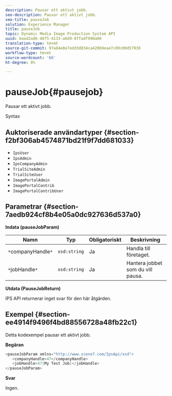 ```yaml
---
description: Pausar ett aktivt jobb.
seo-description: Pausar ett aktivt jobb.
seo-title: pauseJob
solution: Experience Manager
title: pauseJob
topic: Dynamic Media Image Production System API
uuid: baad2ad6-46f5-4133-a6d9-8ffadf990a06
translation-type: tm+mt
source-git-commit: 97a84e8e7edd3d834ca42069eae7c09c00d57938
workflow-type: tm+mt
source-wordcount: '66'
ht-degree: 0%

---
```



# pauseJob{#pausejob}

Pausar ett aktivt jobb.

Syntax

## Auktoriserade användartyper {#section-f2bf306ab4574871bd21f9f7dd681033}

* `IpsUser`
* `IpsAdmin`
* `IpsCompanyAdmin`
* `TrialSiteAdmin`
* `TrialSiteUser`
* `ImagePortalAdmin`
* `ImagePortalContrib`
* `ImagePortalContribUser`

## Parametrar {#section-7aedb924cf8b4e05a0dc927636d537a0}

**Indata (pauseJobParam)**

| Namn | Typ | Obligatoriskt | Beskrivning |
|---|---|---|---|
| `*`companyHandle`*` | `xsd:string` | Ja | Handla till företaget. |
| `*`jobHandle`*` | `xsd:string` | Ja | Hantera jobbet som du vill pausa. |

**Utdata (PauseJobReturn)**

IPS API returnerar inget svar för den här åtgärden.

## Exempel {#section-ee4914f9496f4bd88556728a48fb22c1}

Detta kodexempel pausar ett aktivt jobb.

**Begäran**

```java
<pauseJobParam xmlns="http://www.scene7.com/IpsApi/xsd">
   <companyHandle>47</companyHandle>
   <jobHandle>47|My Test Job|</jobHandle>
</pauseJobParam>
```

**Svar**

Ingen.
